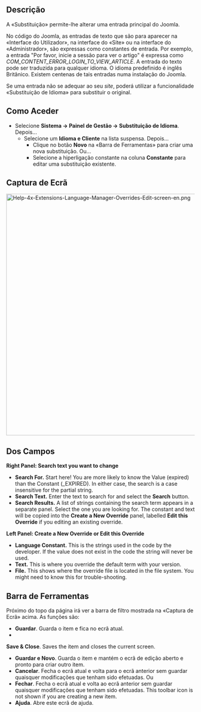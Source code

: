 <!-- Filename: Help4.x:Languages:_Edit_Override / Display title: Substituição de Edição do Gestor de Idiomas das Extensões -->

## Descrição

A «Substituição» permite-lhe alterar uma entrada principal do Joomla.

No código do Joomla, as entradas de texto que são para aparecer na
«Interface do Utilizador», na interface do «Site» ou na interface do
«Administrador», são expressas como constantes de entrada. Por exemplo,
a entrada "Por favor, inicie a sessão para ver o artigo" é expressa como
*COM_CONTENT_ERROR_LOGIN_TO_VIEW_ARTICLE*. A entrada do texto pode ser
traduzida para qualquer idioma. O idioma predefinido é inglês Britânico.
Existem centenas de tais entradas numa instalação do Joomla.

Se uma entrada não se adequar ao seu *site*, poderá utilizar a
funcionalidade «Substituição de Idioma» para substituir o original.

## Como Aceder

- Selecione **Sistema **→** Painel de Gestão **→** Substituição de
  Idioma**. Depois...
  - Selecione um **Idioma e Cliente** na lista suspensa. Depois...
    - Clique no botão **Novo** na «Barra de Ferramentas» para criar uma
      nova substituição. Ou...
    - Selecione a hiperligação constante na coluna **Constante** para
      editar uma substituição existente.

## Captura de Ecrã

<img
src="https://docs.joomla.org/images/thumb/0/01/Help-4x-Extensions-Language-Manager-Overrides-Edit-screen-en.png/800px-Help-4x-Extensions-Language-Manager-Overrides-Edit-screen-en.png"
decoding="async"
srcset="https://docs.joomla.org/images/0/01/Help-4x-Extensions-Language-Manager-Overrides-Edit-screen-en.png 1.5x"
data-file-width="1151" data-file-height="927" width="800" height="644"
alt="Help-4x-Extensions-Language-Manager-Overrides-Edit-screen-en.png" />

## Dos Campos

**Right Panel: Search text you want to change**

- **Search For.** Start here! You are more likely to know the Value
  (expired) than the Constant (\_EXPIRED). In either case, the search is
  a case insensitive for the partial string.
- **Search Text.** Enter the text to search for and select the
  **Search** button.
- **Search Results.** A list of strings containing the search term
  appears in a separate panel. Select the one you are looking for. The
  constant and text will be copied into the **Create a New Override**
  panel, labelled **Edit this Override** if you editing an existing
  override.

**Left Panel: Create a New Override or Edit this Override**

- **Language Constant.** This is the strings used in the code by the
  developer. If the value does not exist in the code the string will
  never be used.
- **Text.** This is where you override the default term with your
  version.
- **File.** This shows where the override file is located in the file
  system. You might need to know this for trouble-shooting.

## Barra de Ferramentas

Próximo do topo da página irá ver a barra de filtro mostrada na «Captura
de Ecrã» acima. As funções são:

- **Guardar**. Guarda o item e fica no ecrã atual.
- 

**Save & Close**. Saves the item and closes the current screen.

- **Guardar e Novo**. Guarda o item e mantém o ecrã de edição aberto e
  pronto para criar outro item.
- **Cancelar**. Fecha o ecrã atual e volta para o ecrã anterior sem
  guardar quaisquer modificações que tenham sido efetuadas. Ou
- **Fechar**. Fecha o ecrã atual e volta ao ecrã anterior sem guardar
  quaisquer modificações que tenham sido efetuadas. This toolbar icon is
  not shown if you are creating a new item.
- **Ajuda**. Abre este ecrã de ajuda.
